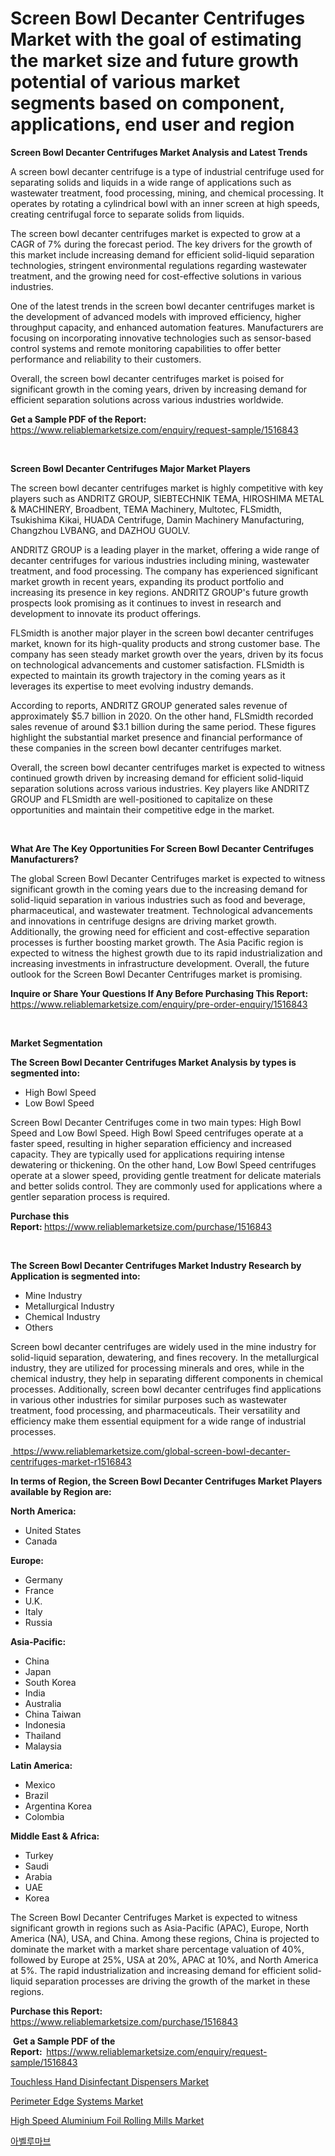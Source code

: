 <p><h1>Screen Bowl Decanter Centrifuges Market with the goal of estimating the market size and future growth potential of various market segments based on component, applications, end user and region</h1></p><p><strong>Screen Bowl Decanter Centrifuges Market Analysis and Latest Trends</strong></p>
<p><p>A screen bowl decanter centrifuge is a type of industrial centrifuge used for separating solids and liquids in a wide range of applications such as wastewater treatment, food processing, mining, and chemical processing. It operates by rotating a cylindrical bowl with an inner screen at high speeds, creating centrifugal force to separate solids from liquids.</p><p>The screen bowl decanter centrifuges market is expected to grow at a CAGR of 7% during the forecast period. The key drivers for the growth of this market include increasing demand for efficient solid-liquid separation technologies, stringent environmental regulations regarding wastewater treatment, and the growing need for cost-effective solutions in various industries.</p><p>One of the latest trends in the screen bowl decanter centrifuges market is the development of advanced models with improved efficiency, higher throughput capacity, and enhanced automation features. Manufacturers are focusing on incorporating innovative technologies such as sensor-based control systems and remote monitoring capabilities to offer better performance and reliability to their customers.</p><p>Overall, the screen bowl decanter centrifuges market is poised for significant growth in the coming years, driven by increasing demand for efficient separation solutions across various industries worldwide.</p></p>
<p><strong>Get a Sample PDF of the Report:&nbsp;</strong> <a href="https://www.reliablemarketsize.com/enquiry/request-sample/1516843">https://www.reliablemarketsize.com/enquiry/request-sample/1516843</a></p>
<p>&nbsp;</p>
<p><strong>Screen Bowl Decanter Centrifuges Major Market Players</strong></p>
<p><p>The screen bowl decanter centrifuges market is highly competitive with key players such as ANDRITZ GROUP, SIEBTECHNIK TEMA, HIROSHIMA METAL & MACHINERY, Broadbent, TEMA Machinery, Multotec, FLSmidth, Tsukishima Kikai, HUADA Centrifuge, Damin Machinery Manufacturing, Changzhou LVBANG, and DAZHOU GUOLV. </p><p>ANDRITZ GROUP is a leading player in the market, offering a wide range of decanter centrifuges for various industries including mining, wastewater treatment, and food processing. The company has experienced significant market growth in recent years, expanding its product portfolio and increasing its presence in key regions. ANDRITZ GROUP's future growth prospects look promising as it continues to invest in research and development to innovate its product offerings.</p><p>FLSmidth is another major player in the screen bowl decanter centrifuges market, known for its high-quality products and strong customer base. The company has seen steady market growth over the years, driven by its focus on technological advancements and customer satisfaction. FLSmidth is expected to maintain its growth trajectory in the coming years as it leverages its expertise to meet evolving industry demands.</p><p>According to reports, ANDRITZ GROUP generated sales revenue of approximately $5.7 billion in 2020. On the other hand, FLSmidth recorded sales revenue of around $3.1 billion during the same period. These figures highlight the substantial market presence and financial performance of these companies in the screen bowl decanter centrifuges market.</p><p>Overall, the screen bowl decanter centrifuges market is expected to witness continued growth driven by increasing demand for efficient solid-liquid separation solutions across various industries. Key players like ANDRITZ GROUP and FLSmidth are well-positioned to capitalize on these opportunities and maintain their competitive edge in the market.</p></p>
<p>&nbsp;</p>
<p><strong>What Are The Key Opportunities For Screen Bowl Decanter Centrifuges Manufacturers?</strong></p>
<p><p>The global Screen Bowl Decanter Centrifuges market is expected to witness significant growth in the coming years due to the increasing demand for solid-liquid separation in various industries such as food and beverage, pharmaceutical, and wastewater treatment. Technological advancements and innovations in centrifuge designs are driving market growth. Additionally, the growing need for efficient and cost-effective separation processes is further boosting market growth. The Asia Pacific region is expected to witness the highest growth due to its rapid industrialization and increasing investments in infrastructure development. Overall, the future outlook for the Screen Bowl Decanter Centrifuges market is promising.</p></p>
<p><strong>Inquire or Share Your Questions If Any Before Purchasing This Report:</strong> <a href="https://www.reliablemarketsize.com/enquiry/pre-order-enquiry/1516843">https://www.reliablemarketsize.com/enquiry/pre-order-enquiry/1516843</a></p>
<p>&nbsp;</p>
<p><strong>Market Segmentation</strong></p>
<p><strong>The Screen Bowl Decanter Centrifuges Market Analysis by types is segmented into:</strong></p>
<p><ul><li>High Bowl Speed</li><li>Low Bowl Speed</li></ul></p>
<p><p>Screen Bowl Decanter Centrifuges come in two main types: High Bowl Speed and Low Bowl Speed. High Bowl Speed centrifuges operate at a faster speed, resulting in higher separation efficiency and increased capacity. They are typically used for applications requiring intense dewatering or thickening. On the other hand, Low Bowl Speed centrifuges operate at a slower speed, providing gentle treatment for delicate materials and better solids control. They are commonly used for applications where a gentler separation process is required.</p></p>
<p><strong>Purchase this Report:&nbsp;</strong><a href="https://www.reliablemarketsize.com/purchase/1516843">https://www.reliablemarketsize.com/purchase/1516843</a></p>
<p>&nbsp;</p>
<p><strong>The Screen Bowl Decanter Centrifuges Market Industry Research by Application is segmented into:</strong></p>
<p><ul><li>Mine Industry</li><li>Metallurgical Industry</li><li>Chemical Industry</li><li>Others</li></ul></p>
<p><p>Screen bowl decanter centrifuges are widely used in the mine industry for solid-liquid separation, dewatering, and fines recovery. In the metallurgical industry, they are utilized for processing minerals and ores, while in the chemical industry, they help in separating different components in chemical processes. Additionally, screen bowl decanter centrifuges find applications in various other industries for similar purposes such as wastewater treatment, food processing, and pharmaceuticals. Their versatility and efficiency make them essential equipment for a wide range of industrial processes.</p></p>
<p><a href="https://www.reliablemarketsize.com/global-screen-bowl-decanter-centrifuges-market-r1516843">&nbsp;https://www.reliablemarketsize.com/global-screen-bowl-decanter-centrifuges-market-r1516843</a></p>
<p><strong>In terms of Region, the Screen Bowl Decanter Centrifuges Market Players available by Region are:</strong></p>
<p>
    <p> <strong> North America: </strong>
        <ul>
            <li>United States</li>
            <li>Canada</li>
        </ul>
        </p> 
    <p> <strong> Europe: </strong>
        <ul>
            <li>Germany</li>
            <li>France</li>
            <li>U.K.</li>
            <li>Italy</li>
            <li>Russia</li>
        </ul>
        </p> 
    <p> <strong> Asia-Pacific: </strong>
        <ul>
            <li>China</li>
            <li>Japan</li>
            <li>South Korea</li>
            <li>India</li>
            <li>Australia</li>
            <li>China Taiwan</li>
            <li>Indonesia</li>
            <li>Thailand</li>
            <li>Malaysia</li>
        </ul>
        </p> 
    <p> <strong> Latin America: </strong>
        <ul>
            <li>Mexico</li>
            <li>Brazil</li>
            <li>Argentina Korea</li>
            <li>Colombia</li>
        </ul>
        </p> 
    <p> <strong> Middle East & Africa: </strong>
        <ul>
            <li>Turkey</li>
            <li>Saudi</li>
            <li>Arabia</li>
            <li>UAE</li>
            <li>Korea</li>
        </ul>
    </p>
    </p>
<p><p>The Screen Bowl Decanter Centrifuges Market is expected to witness significant growth in regions such as Asia-Pacific (APAC), Europe, North America (NA), USA, and China. Among these regions, China is projected to dominate the market with a market share percentage valuation of 40%, followed by Europe at 25%, USA at 20%, APAC at 10%, and North America at 5%. The rapid industrialization and increasing demand for efficient solid-liquid separation processes are driving the growth of the market in these regions.</p></p>
<p><strong>Purchase this Report: </strong><a href="https://www.reliablemarketsize.com/purchase/1516843">https://www.reliablemarketsize.com/purchase/1516843</a></p>
<p>&nbsp;<strong>Get a Sample PDF of the Report:&nbsp;&nbsp;</strong><a href="https://www.reliablemarketsize.com/enquiry/request-sample/1516843">https://www.reliablemarketsize.com/enquiry/request-sample/1516843</a></p>
<p><strong></strong></p>
<p><p><a href="https://medium.com/@scottroberts2661/global-touchless-hand-disinfectant-dispensers-market-focus-on-product-type-ece9710bff7d">Touchless Hand Disinfectant Dispensers Market</a></p><p><a href="https://medium.com/@sdonald04328/perimeter-edge-systems-market-size-market-segmentation-market-trends-and-growth-analysis-forecast-23f77acba635">Perimeter Edge Systems Market</a></p><p><a href="https://github.com/myacatherineblakecaczo9vcsw/Market-Research-Report-List-3/blob/main/high-speed-aluminium-foil-rolling-mills-market.md">High Speed Aluminium Foil Rolling Mills Market</a></p><p><a href="https://github.com/muchswr/Market-Research-Report-List-1/blob/main/44967503164.md">아벨루마브</a></p></p>